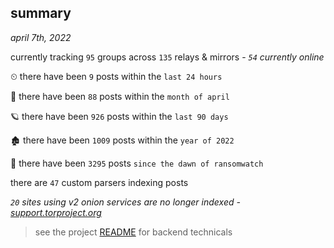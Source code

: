
## summary
_april 7th, 2022_

currently tracking `95` groups across `135` relays & mirrors - _`54` currently online_

⏲ there have been `9` posts within the `last 24 hours`

🦈 there have been `88` posts within the `month of april`

🪐 there have been `926` posts within the `last 90 days`

🏚 there have been `1009` posts within the `year of 2022`

🦕 there have been `3295` posts `since the dawn of ransomwatch`

there are `47` custom parsers indexing posts

_`20` sites using v2 onion services are no longer indexed - [support.torproject.org](https://support.torproject.org/onionservices/v2-deprecation/)_

> see the project [README](https://github.com/thetanz/ransomwatch#ransomwatch--) for backend technicals
